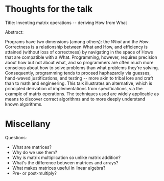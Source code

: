 # Thoughts for the talk

Title: Inventing matrix operations -- deriving How from What

Abstract:

 >
Programs have two dimensions (among others): the *What* and the *How*. 
Correctness is a relationship between What and How, and efficiency is attained (without loss of correctness) by navigating in the space of Hows that are compatible with a What.
Programming, however, requires precision about how but not about what, and so programmers are often much more conscious about how to solve problems than what problems they're solving.
Consequently, programming tends to proceed haphazardly via guesses, hand-waved justifications, and testing -- more akin to tribal lore and craft than to math and engineering.
This talk illustrates an alternative, which is principled derivation of implementations from specifications, via the example of matrix operations.
The techniques used are widely applicable as means to discover correct algorithms and to more deeply understand known algorithms.

# Miscellany

Questions:

*   What are matrices?
*   Why do we use them?
*   Why is matrix multiplication so unlike matrix addition?
*   What's the difference between matrices and arrays?
*   What makes matrices useful in linear algebra?
*   Pre- or post-multiply?
